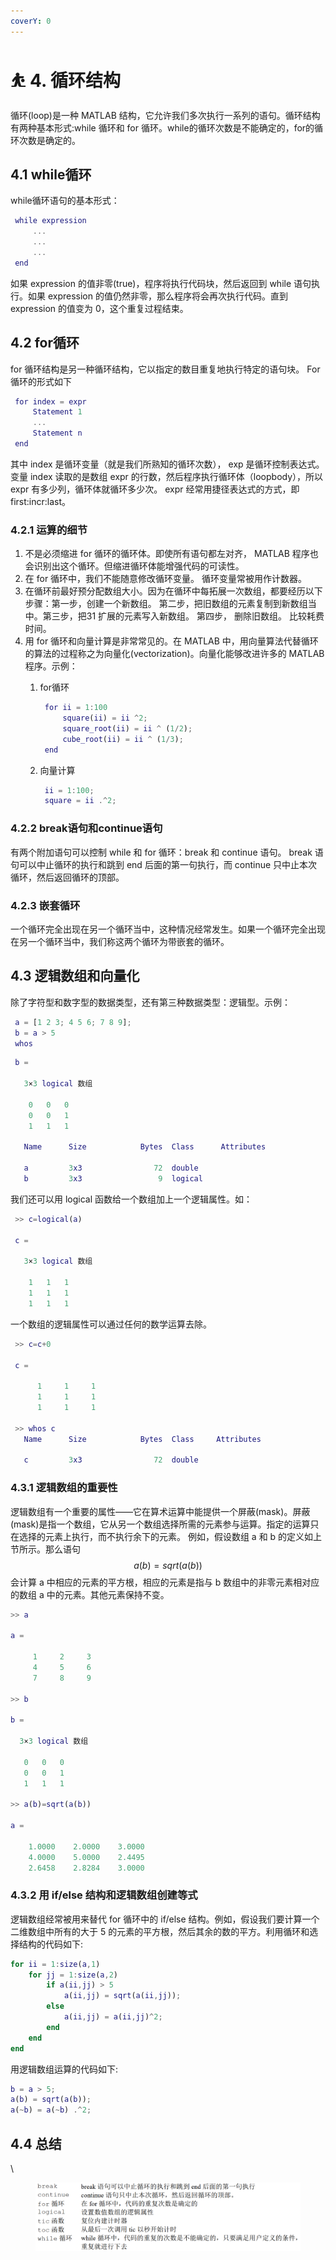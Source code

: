 ```yaml
---
coverY: 0
---
```


# ⛹️ 4. 循环结构

循环(loop)是一种 MATLAB 结构，它允许我们多次执行一系列的语句。循环结构有两种基本形式:while 循环和 for 循环。while的循环次数是不能确定的，for的循环次数是确定的。

## 4.1 while循环

while循环语句的基本形式：

```matlab
 while expression
     ...
     ...
     ...
 end
```

如果 expression 的值非零(true)，程序将执行代码块，然后返回到 while 语句执行。如果 expression 的值仍然非零，那么程序将会再次执行代码。直到 expression 的值变为 0，这个重复过程结束。

## 4.2 for循环

for 循环结构是另一种循环结构，它以指定的数目重复地执行特定的语句块。 For 循环的形式如下

```matlab
 for index = expr
     Statement 1
     ...
     Statement n
 end
```

其中 index 是循环变量（就是我们所熟知的循环次数）， exp 是循环控制表达式。变量 index 读取的是数组 expr 的行数，然后程序执行循环体（loopbody），所以 expr 有多少列，循环体就循环多少次。 expr 经常用捷径表达式的方式，即 first:incr:last。

### 4.2.1 运算的细节

1. 不是必须缩进 for 循环的循环体。即使所有语句都左对齐， MATLAB 程序也会识别出这个循环。但缩进循环体能增强代码的可读性。
2. 在 for 循环中，我们不能随意修改循环变量。 循环变量常被用作计数器。
3. 在循环前最好预分配数组大小。因为在循环中每拓展一次数组，都要经历以下步骤：第一步，创建一个新数组。 第二步，把旧数组的元素复制到新数组当中。第三步，把31 扩展的元素写入新数组。 第四步， 删除旧数组。 比较耗费时间。
4. 用 for 循环和向量计算是非常常见的。在 MATLAB 中，用向量算法代替循环的算法的过程称之为向量化(vectorization)。向量化能够改进许多的 MATLAB 程序。示例：
   1.  for循环

       ```matlab
        for ii = 1:100
            square(ii) = ii ^2;
            square_root(ii) = ii ^ (1/2);
            cube_root(ii) = ii ^ (1/3);
        end
       ```
   2.  向量计算

       ```matlab
        ii = 1:100;
        square = ii .^2;
       ```

### 4.2.2 break语句和continue语句

有两个附加语句可以控制 while 和 for 循环：break 和 continue 语句。 break 语句可以中止循环的执行和跳到 end 后面的第一句执行，而 continue 只中止本次循环，然后返回循环的顶部。

### 4.2.3 嵌套循环

一个循环完全出现在另一个循环当中，这种情况经常发生。如果一个循环完全出现在另一个循环当中，我们称这两个循环为带嵌套的循环。

## 4.3 逻辑数组和向量化

除了字符型和数字型的数据类型，还有第三种数据类型：逻辑型。示例：

```matlab
 a = [1 2 3; 4 5 6; 7 8 9];
 b = a > 5
 whos
```

```matlab
 b =
 ​
   3×3 logical 数组
 ​
    0   0   0
    0   0   1
    1   1   1
 ​
   Name      Size            Bytes  Class      Attributes
 ​
   a         3x3                72  double               
   b         3x3                 9  logical 
```

我们还可以用 logical 函数给一个数组加上一个逻辑属性。如：

```matlab
 >> c=logical(a)
 ​
 c =
 ​
   3×3 logical 数组
 ​
    1   1   1
    1   1   1
    1   1   1
```

一个数组的逻辑属性可以通过任何的数学运算去除。

```matlab
 >> c=c+0
 ​
 c =
 ​
      1     1     1
      1     1     1
      1     1     1
 ​
 >> whos c
   Name      Size            Bytes  Class     Attributes
 ​
   c         3x3                72  double     
```

### 4.3.1 逻辑数组的重要性

逻辑数组有一个重要的属性——它在算术运算中能提供一个屏蔽(mask)。屏蔽(mask)是指一个数组，它从另一个数组选择所需的元素参与运算。指定的运算只在选择的元素上执行，而不执行余下的元素。 例如，假设数组 a 和 b 的定义如上节所示。那么语句 $$a(b)=sqrt(a(b))$$会计算 a 中相应的元素的平方根，相应的元素是指与 b 数组中的非零元素相对应的数组 a 中的元素。其他元素保持不变。

```matlab
>> a

a =

     1     2     3
     4     5     6
     7     8     9

>> b

b =

  3×3 logical 数组

   0   0   0
   0   0   1
   1   1   1

>> a(b)=sqrt(a(b))

a =

    1.0000    2.0000    3.0000
    4.0000    5.0000    2.4495
    2.6458    2.8284    3.0000
```

### 4.3.2 用 if/else 结构和逻辑数组创建等式

逻辑数组经常被用来替代 for 循环中的 if/else 结构。例如，假设我们要计算一个二维数组中所有的大于 5 的元素的平方根，然后其余的数的平方。利用循环和选择结构的代码如下:

```matlab
for ii = 1:size(a,1)
    for jj = 1:size(a,2)
        if a(ii,jj) > 5
            a(ii,jj) = sqrt(a(ii,jj));
        else
            a(ii,jj) = a(ii,jj)^2;
        end
    end
end
```

用逻辑数组运算的代码如下:

```matlab
b = a > 5;
a(b) = sqrt(a(b));
a(~b) = a(~b) .^2;
```

## 4.4 总结

\


<figure><img src="https://raw.githubusercontent.com/liangbm3/photos/main/Typora/image-20240916110407385.png" alt=""><figcaption></figcaption></figure>
